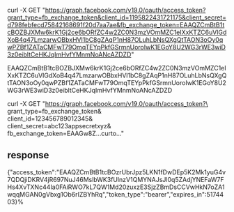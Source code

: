curl -X GET "https://graph.facebook.com/v19.0/oauth/access_token?grant_type=fb_exchange_token&client_id=1195822431721175&client_secret=d798febfecd75842168691f20d7aa7ae&fb_exchange_token=EAAQZCmBtB1tcBOZBJXMw6krK1Gj2ce6bORfZC4w2ZC0N3mzVOmMZC1eIXxKTZC6uVIGdXoB4q47LmzarwOBbxHVl1bC8gZAqP1nH87OLuhLbNsQXgQtTAON3oOy0qwPZBf1ZATaCMFwT79OmqTEYpPkfGSrmnUoroIwK1EGoY8U2WG3rWE3wiD3z0eibltCeHKJqImHvfYMnmNoANcAZDZD"

EAAQZCmBtB1tcBOZBJXMw6krK1Gj2ce6bORfZC4w2ZC0N3mzVOmMZC1eIXxKTZC6uVIGdXoB4q47LmzarwOBbxHVl1bC8gZAqP1nH87OLuhLbNsQXgQtTAON3oOy0qwPZBf1ZATaCMFwT79OmqTEYpPkfGSrmnUoroIwK1EGoY8U2WG3rWE3wiD3z0eibltCeHKJqImHvfYMnmNoANcAZDZD

curl -X GET "https://graph.facebook.com/v19.0/oauth/access_token?\
grant_type=fb_exchange_token&\
client_id=123456789012345&\
client_secret=abc123appsecretxyz&\
fb_exchange_token=EAAGw8Z...curto..."

## response

{"access_token":"EAAQZCmBtB1tcBOzrUbrJpz5LKN1fDwDEp5K2Mk1yuG4v7QDQjiDKRV4jR697NuJ46MslbWK3fUlnzV1QMYNAJsJl0q5ZAdjYNEFaW7FHs4XvTXNc44Ia0FAiRWO7kL7QW1Md20zuxzE3SjzZBmDsCCVwHkN7oZA1wqqMGAN0gVbxg1Ob6rIZBYhRq","token_type":"bearer","expires_in":5174403}%